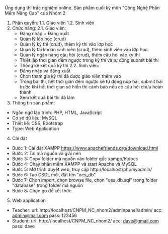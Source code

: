Ứng dụng thi trắc nghiệm online.
Sản phẩm cuối kỳ môn "Công Nghệ Phần Mềm Nâng Cao" của Nhóm 2

1. Phân quyền:
  1.1. Giáo viên
  1.2. Sinh viên
2. Chức năng:
  2.1. Giáo viên:
    - Đăng nhập + Đăng xuất
    - Quản lý lớp học (crud)
    - Quản lý kỳ thi (crud), thêm kỳ thi vào lớp học
    - Quản lý tài khoản sinh viên (crud), thêm sinh viên vào lớp học
    - Quản lý ngân hàng câu hỏi (crud), thêm câu hỏi vào kỳ thi
    - Thiết lập thời gian đếm ngược trong kỳ thi và tự động submit bài thi
    - Thống kê kết quả kỳ thi
  2.2. Sinh viên:
    - Đăng nhập và đăng xuất
    - Chọn tham gia kỳ thi đã được giáo viên thêm vào
    - Trong bài thi, hết thời gian đếm ngược sẽ tự động nộp bài, submit bài trước khi hết thời gian sẽ hiển thị cảnh báo nếu có câu hỏi chưa hoàn thành
    - Xem kết quả bài thi đã làm
3. Thông tin sản phẩm:
- Ngôn ngữ lập trình: PHP, HTML, JavaScript
- Cơ sở dữ liệu: MySQL
- Thiết kế: CSS, Bootstrap
- Type: Web Application
4. Cài đặt
- Bước 1: Cài đặt XAMPP
  https://www.apachefriends.org/download.html
- Bước 2: Tải mã nguồn và giải nén
- Bước 3: Copy folder mã nguồn vào folder gốc xampp/htdocs
- Bước 4: Chạy phần mềm XAMPP và start Apache và MySQL
- Bước 5: Mở trình duyệt web, truy cập http://localhost/phpmyadmin/
- Bước 6: Tạo CSDL mới, đặt tên "oes_db"
- Bước 7: Chọn import, chọn browse file, chọn "oes_db.sql" trong folder "database" trong folder mã nguồn
- Bước 8: Chọn go để kết thức.
5. Web application
- Teacher: 
  url: http://localhost/CNPM_NC_nhom2/adminpanel/admin/
    acc: admin@mail.com
    pass: 123456
- Student:
  url: http://localhost/CNPM_NC_nhom2/
    acc: dave@gmail.com
    pass: dave
